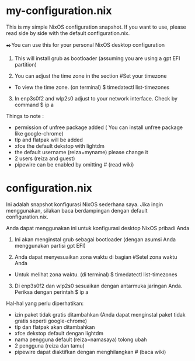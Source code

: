 # my-configuration.nix
This is my simple NixOS configuration snapshot. If you want to use, please read side by side with the default configuration.nix.

✒️You can use this for your personal NixOS desktop configuration

1. This will install grub as bootloader (assuming you are using a gpt EFI partition)

2. You can adjust the time zone in the section
#Set your timezone
- To view the time zone. (on terminal)
$ timedatectl list-timezones

3. In enp3s0f2 and wlp2s0 adjust to your network interface. Check by command
$ ip a

Things to note :

- permission of unfree package added ( You can install unfree package like google-chrome)
- tlp and flatpak will be added 
- xfce the default dekstop with lightdm
- the default username (reiza=myname) please change it
- 2 users (reiza and guest)
- pipewire can be enabled by omitting # (read wiki)


# configuration.nix
Ini adalah snapshot konfigurasi NixOS sederhana saya. Jika ingin menggunakan, silakan baca berdampingan dengan default configuration.nix.

️Anda dapat menggunakan ini untuk konfigurasi desktop NixOS pribadi Anda

1. Ini akan menginstal grub sebagai bootloader (dengan asumsi Anda menggunakan partisi gpt EFI)

2. Anda dapat menyesuaikan zona waktu di bagian
#Setel zona waktu Anda
- Untuk melihat zona waktu. (di terminal)
$ timedatectl list-timezones

3. Di enp3s0f2 dan wlp2s0 sesuaikan dengan antarmuka jaringan Anda. Periksa dengan perintah
$ ip a

Hal-hal yang perlu diperhatikan:

- izin paket tidak gratis ditambahkan (Anda dapat menginstal paket tidak gratis seperti google-chrome)
- tlp dan flatpak akan ditambahkan
- xfce dekstop default dengan lightdm
- nama pengguna default (reiza=namasaya) tolong ubah
- 2 pengguna (reiza dan tamu)
- pipewire dapat diaktifkan dengan menghilangkan # (baca wiki)
